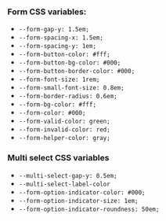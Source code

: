 ### Form CSS variables: 
- `--form-gap-y: 1.5em;`
- `--form-spacing-x: 1.5em;`
- `--form-spacing-y: 1em;`
- `--form-button-color: #fff;`
- `--form-button-bg-color: #000;`
- `--form-button-border-color: #000;`
- `--form-font-size: 1rem;`
- `--form-small-font-size: 0.8em;`
- `--form-border-radius: 0.6em;`
- `--form-bg-color: #fff;`
- `--form-color: #000;`
- `--form-valid-color: green;`
- `--form-invalid-color: red;`
- `--form-helper-color: gray;`

### Multi select CSS variables
- `--multi-select-gap-y: 0.5em;`
- `--multi-select-label-color`
- `--form-option-indicator-color: #000;`
- `--form-option-indicator-size: 1em;`
- `--form-option-indicator-roundness: 50em;`